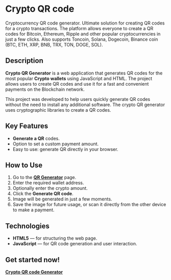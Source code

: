 # Crypto QR code
Cryptocurrency QR code generator. Ultimate solution for creating QR codes for a crypto transactions. The platform allows everyone to create a QR codes for Bitcoin, Ethereum, Ripple and other popular cryptocurrencies in just a few clicks. Also supports Toncoin, Solana, Dogecoin, Binance coin (BTC, ETH, XRP, BNB, TRX, TON, DOGE, SOL).

## Description

**Crypto QR Generator** is a web application that generates QR codes for the most popular **Crypto wallets** using JavaScript and HTML. The project allows users to create QR codes and use it for a fast and convenient payments on the Blockchain network.

This project was developed to help users quickly generate QR codes without the need to install any additional software. The crypto QR generator uses cryptographic libraries to create a QR codes.

## Key Features

- **Generate a QR** codes.
- Option to set a custom payment amount.
- Easy to use: generate QR directly in your browser.

## How to Use

1. Go to the [**QR Generator**](https://crypto-qr-code.net) page.
2. Enter the required wallet address.
3. Optionally enter the crypto amount.
4. Click the **Generate QR code**.
5. Image will be generated in just a few moments.
6. Save the image for future usage, or scan it directly from the other device to make a payment.

## Technologies

- **HTML5** — for structuring the web page.
- **JavaScript** — for QR code generation and user interaction.

## Get started now!

[**Crypto QR code Generator**](https://crypto-qr-code.net)

